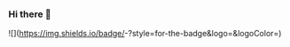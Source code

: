### Hi there 👋

<!--
**ZLUKADARK/ZLUKADARK** is a ✨ _special_ ✨ repository because its `README.md` (this file) appears on your GitHub profile.

Here are some ideas to get you started:

- 🔭 I’m currently working on ...
- 🌱 I’m currently learning ...
- 👯 I’m looking to collaborate on ...
- 🤔 I’m looking for help with ...
- 💬 Ask me about ...
- 📫 How to reach me: ...
- 😄 Pronouns: ...
- ⚡ Fun fact: ...
-->
![<Badge Name>](https://img.shields.io/badge/<Badge Text>-<Background Color>?style=for-the-badge&logo=<Icon Name>&logoColor=<Logo Color>)
